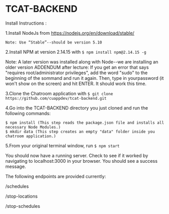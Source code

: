 # TCAT-BACKEND

Install Instructions :

1.Install NodeJs from https://nodejs.org/en/download/stable/

    Note: Use “Stable”--should be version 5.10

2.Install NPM at version 2.14.15 with `$ npm install npm@2.14.15 -g`

Note: A later version was installed along with Node--we are installing an older version
ADDENDUM after lecture: If you get an error that says "requires root/administrator privileges", add the word
"sudo" to the beginning of the sommand and run it again. Then, type in yourpassword (it won't show on the
screen) and hit ENTER.  It should work this time.

3.Clone the Chatroom application with `$ git clone https://github.com/cuappdev/tcat-backend.git`

4.Go into the TCAT-BACKEND directory you just cloned and run the following commands:

    $ npm install (This step reads the package.json file and installs all necessary Node Modules.)
    $ mkdir data (This step creates an empty "data" folder inside you chatroom application.)

5.From your original terminal window, run `$ npm start`

You should now have a running server.  Check to see if it worked by navigating to localhost:3000 in your browser.  You should see a success message.

The following endpoints are provided currently:

/schedules

/stop-locations

/stop-schedules
